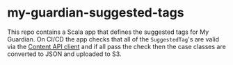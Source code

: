 # my-guardian-suggested-tags

This repo contains a Scala app that defines the suggested tags for My Guardian. On CI/CD the app checks that all of the `SuggestedTag`'s are valid via the [Content API client](https://github.com/guardian/content-api-scala-client) and if all pass the check then the case classes are converted to JSON and uploaded to S3. 
